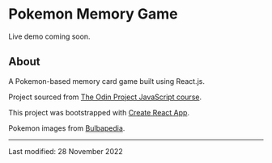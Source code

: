 # Pokemon Memory Game

Live demo coming soon.

## About

A Pokemon-based memory card game built using React.js.

Project sourced from [The Odin Project JavaScript course](https://www.theodinproject.com/lessons/node-path-javascript-memory-card).

This project was bootstrapped with [Create React App](https://github.com/facebook/create-react-app).

Pokemon images from [Bulbapedia](https://bulbapedia.bulbagarden.net/).

---

Last modified: 28 November 2022
